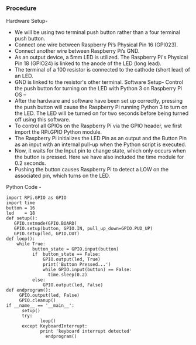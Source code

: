 ### Procedure
Hardware Setup-
* We will be using two terminal push button rather than a four terminal push button.
* Connect one wire between Raspberry Pi’s Physical Pin 16 (GPI023).
* Connect another wire between Raspberry Pi’s GND.
* As an output device, a 5mm LED is utilized. The Raspberry Pi's Physical Pin 18 (GPIO24) is linked to the anode of the LED (long lead). 
* The terminal of a 100 resistor is connected to the cathode (short lead) of an LED.
* GND is linked to the resistor's other terminal.
Software Setup-
Control the push button for turning on the LED with Python 3 on Raspberry Pi OS –
* After the hardware and software have been set up correctly, pressing the push button will cause the Raspberry Pi running Python 3 to turn on the LED. The LED will be turned on for two seconds before being turned off using this software.
* To control all GPIOs on the Raspberry Pi via the GPIO header, we first import the RPi.GPIO Python module. 
* The Raspberry Pi initializes the LED Pin as an output and the Button Pin as an input with an internal pull-up when the Python script is executed.
* Now, it waits for the Input pin to change state, which only occurs when the button is pressed. Here we have also included the time module for 0.2 seconds.
* Pushing the button causes Raspberry Pi to detect a LOW on the associated pin, which turns on the LED.

Python Code -

    import RPi.GPIO as GPIO
    import time
    button = 16
    led    = 18
    def setup():
       GPIO.setmode(GPIO.BOARD)
       GPIO.setup(button, GPIO.IN, pull_up_down=GPIO.PUD_UP)
       GPIO.setup(led, GPIO.OUT)
    def loop():
        while True:
              button_state = GPIO.input(button)
              if  button_state == False:
                  GPIO.output(led, True)
                  print('Button Pressed...')
                  while GPIO.input(button) == False:
                    time.sleep(0.2)
              else:
                  GPIO.output(led, False)
    def endprogram():
         GPIO.output(led, False)
         GPIO.cleanup()
    if __name__ == '__main__':
          setup()
          try:
                 loop()
          except KeyboardInterrupt:
                 print 'keyboard interrupt detected' 
                   endprogram() 
